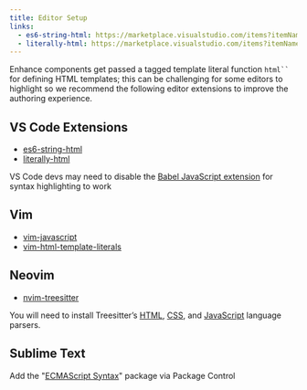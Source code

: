 ```yaml
---
title: Editor Setup
links:
  - es6-string-html: https://marketplace.visualstudio.com/items?itemName=Tobermory.es6-string-html
  - literally-html: https://marketplace.visualstudio.com/items?itemName=webreflection.literally-html
---
```


Enhance components get passed a tagged template literal function <code>html``</code> for defining HTML templates; this can be challenging for some editors to highlight so we recommend the following editor extensions to improve the authoring experience.

## VS Code Extensions

- [es6-string-html](https://marketplace.visualstudio.com/items?itemName=Tobermory.es6-string-html)
- [literally-html](https://marketplace.visualstudio.com/items?itemName=webreflection.literally-html)

<doc-callout level="caution">

VS Code devs may need to disable the [Babel JavaScript extension](https://marketplace.visualstudio.com/items?itemName=mgmcdermott.vscode-language-babel) for syntax highlighting to work

</doc-callout>

## Vim

- [vim-javascript](https://github.com/pangloss/vim-javascript.git)
- [vim-html-template-literals](https://github.com/jonsmithers/vim-html-template-literals.git)

## Neovim

- [nvim-treesitter](https://github.com/nvim-treesitter/nvim-treesitter)

<doc-callout level="info">

You will need to install Treesitter’s [HTML](https://github.com/tree-sitter/tree-sitter-html), [CSS](https://github.com/tree-sitter/tree-sitter-css), and [JavaScript](https://github.com/tree-sitter/tree-sitter-javascript) language parsers.

</doc-callout>

## Sublime Text

Add the "[ECMAScript Syntax](https://github.com/bathos/Ecmascript-Sublime/)" package via Package Control
